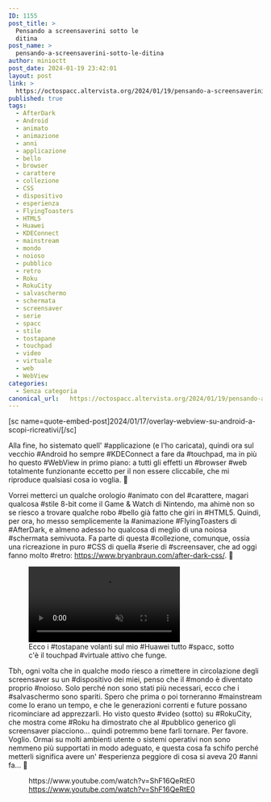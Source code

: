 ```yaml
---
ID: 1155
post_title: >
  Pensando a screensaverini sotto le
  ditina
post_name: >
  pensando-a-screensaverini-sotto-le-ditina
author: minioctt
post_date: 2024-01-19 23:42:01
layout: post
link: >
  https://octospacc.altervista.org/2024/01/19/pensando-a-screensaverini-sotto-le-ditina/
published: true
tags:
  - AfterDark
  - Android
  - animato
  - animazione
  - anni
  - applicazione
  - bello
  - browser
  - carattere
  - collezione
  - CSS
  - dispositivo
  - esperienza
  - FlyingToasters
  - HTML5
  - Huawei
  - KDEConnect
  - mainstream
  - mondo
  - noioso
  - pubblico
  - retro
  - Roku
  - RokuCity
  - salvaschermo
  - schermata
  - screensaver
  - serie
  - spacc
  - stile
  - tostapane
  - touchpad
  - video
  - virtuale
  - web
  - WebView
categories:
  - Senza categoria
canonical_url:   https://octospacc.altervista.org/2024/01/19/pensando-a-screensaverini-sotto-le-ditina/
---
```

<!-- wp:paragraph -->
<p>[sc name=quote-embed-post]2024/01/17/overlay-webview-su-android-a-scopi-ricreativi/[/sc]</p>
<!-- /wp:paragraph -->

<!-- wp:paragraph -->
<p>Alla fine, ho sistemato quell' #applicazione (e l'ho caricata), quindi ora sul vecchio #Android ho sempre #KDEConnect a fare da #touchpad, ma in più ho questo #WebView in primo piano: a tutti gli effetti un #browser #web totalmente funzionante eccetto per il non essere cliccabile, che mi riproduce qualsiasi cosa io voglia. 🤭️</p>
<!-- /wp:paragraph -->

<!-- wp:paragraph -->
<p>Vorrei metterci un qualche orologio #animato con del #carattere, magari qualcosa #stile 8-bit come il Game &amp; Watch di Nintendo, ma ahimè non so se riesco a trovare qualche robo #bello già fatto che giri in #HTML5. Quindi, per ora, ho messo semplicemente la #animazione #FlyingToasters di #AfterDark, e almeno adesso ho qualcosa di meglio di una noiosa #schermata semivuota. Fa parte di questa #collezione, comunque, ossia una ricreazione in puro #CSS di quella #serie di #screensaver, che ad oggi fanno molto #retro: <a href="https://www.bryanbraun.com/after-dark-css/">https://www.bryanbraun.com/after-dark-css/</a>. 💌️</p>
<!-- /wp:paragraph -->

<!-- wp:paragraph -->
<p></p>
<!-- /wp:paragraph -->

<!-- wp:video {"id":1156} -->
<figure class="wp-block-video"><video controls muted src="{{site.cdnurl}}/assets/uploads/2024/01/VID_2024-01-19-23-20-17-561.mp4"></video><figcaption class="wp-element-caption">Ecco i #tostapane volanti sul mio #Huawei tutto #spacc, sotto c'è il touchpad #virtuale attivo che funge.</figcaption></figure>
<!-- /wp:video -->

<!-- wp:paragraph -->
<p></p>
<!-- /wp:paragraph -->

<!-- wp:paragraph -->
<p>Tbh, ogni volta che in qualche modo riesco a rimettere in circolazione degli screensaver su un #dispositivo dei miei, penso che il #mondo è diventato proprio #noioso. Solo perché non sono stati più necessari, ecco che i #salvaschermo sono spariti. Spero che prima o poi torneranno #mainstream come lo erano un tempo, e che le generazioni correnti e future possano ricominciare ad apprezzarli. Ho visto questo #video (sotto) su #RokuCity, che mostra come #Roku ha dimostrato che al #pubblico generico gli screensaver piacciono... quindi potremmo bene farli tornare. Per favore. Voglio. Ormai su molti ambienti utente o sistemi operativi non sono nemmeno più supportati in modo adeguato, e questa cosa fa schifo perché metterli significa avere un' #esperienza peggiore di cosa si aveva 20 #anni fa... 🙏️</p>
<!-- /wp:paragraph -->

<!-- wp:paragraph -->
<p></p>
<!-- /wp:paragraph -->

<!-- wp:embed {"url":"https://www.youtube.com/watch?v=ShF16QeRtE0","type":"video","providerNameSlug":"youtube","responsive":true,"className":"wp-embed-aspect-16-9 wp-has-aspect-ratio"} -->
<figure class="wp-block-embed is-type-video is-provider-youtube wp-block-embed-youtube wp-embed-aspect-16-9 wp-has-aspect-ratio"><div class="wp-block-embed__wrapper">
https://www.youtube.com/watch?v=ShF16QeRtE0
</div><figcaption class="wp-element-caption"><a href="https://www.youtube.com/watch?v=ShF16QeRtE0">https://www.youtube.com/watch?v=ShF16QeRtE0</a></figcaption></figure>
<!-- /wp:embed -->